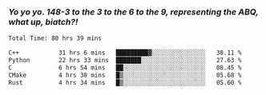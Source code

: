 ### ***Yo yo yo. 148-3 to the 3 to the 6 to the 9, representing the ABQ, what up, biatch?!***

<!--START_SECTION:waka-->

```txt
Total Time: 80 hrs 39 mins

C++           31 hrs 6 mins   █████████▓░░░░░░░░░░░░░░░   38.11 %
Python        22 hrs 33 mins  ███████░░░░░░░░░░░░░░░░░░   27.63 %
C             6 hrs 54 mins   ██░░░░░░░░░░░░░░░░░░░░░░░   08.45 %
CMake         4 hrs 38 mins   █▒░░░░░░░░░░░░░░░░░░░░░░░   05.68 %
Rust          4 hrs 34 mins   █▒░░░░░░░░░░░░░░░░░░░░░░░   05.60 %
```

<!--END_SECTION:waka-->

<!--
**AJMC2002/AJMC2002** is a ✨ _special_ ✨ repository because its `README.md` (this file) appears on your GitHub profile.

Here are some ideas to get you started:

- 🔭 I’m currently working on ...
- 🌱 I’m currently learning ...
- 👯 I’m looking to collaborate on ...
- 🤔 I’m looking for help with ...
- 💬 Ask me about ...
- 📫 How to reach me: ...
- 😄 Pronouns: ...
- ⚡ Fun fact: ...
-->
